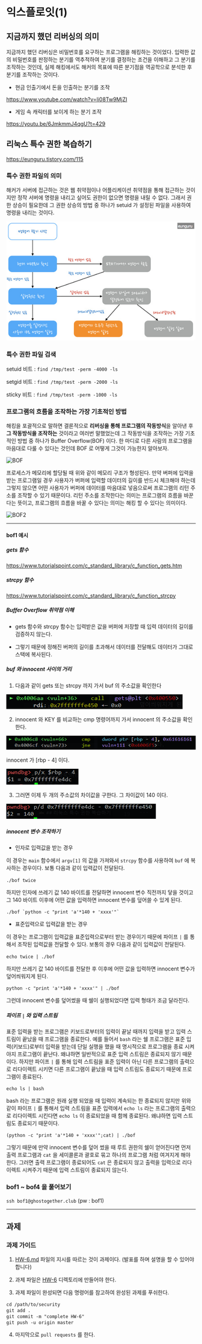 # 익스플로잇(1)

## 지금까지 했던 리버싱의 의미

지금까지 했던 리버싱은 비밀번호를 요구하는 프로그램을 해킹하는 것이었다. 입력한 값의 비밀번호를 판정하는 분기를 역추적하여 분기를 결정하는 조건을 이해하고 그 분기를 조작하는 것인데, 실제 해킹에서도 해커의 목표에 따른 분기점을 역공학으로 분석한 후 분기를 조작하는 것이다. 

- 현금 인출기에서 돈을 인출하는 분기를 조작 

https://www.youtube.com/watch?v=li08Tw9MjZI

- 게임 속 캐릭터를 보이게 하는 분기 조작 

https://youtu.be/6JmkmmJ4qgU?t=429

## 리눅스 특수 권한 복습하기 

https://eunguru.tistory.com/115

### 특수 권한 파일의 의미

해커가 서버에 접근하는 것은 웹 취약점이나 어플리케이션 취약점을 통해 접근하는 것이지만 정작 서버에 명령을 내리고 싶어도 권한이 없으면 명령을 내릴 수 없다. 그래서 권한 상승이 필요한데 그 권한 상승의 방법 중 하나가 setuid 가 설정된 파일을 사용하여 명령을 내리는 것이다. 

![program](program.jfif)

### 특수 권한 파일 검색 

setuid 비트 : `find /tmp/test -perm -4000 -ls`

setgid 비트 : `find /tmp/test -perm -2000 -ls`

sticky 비트 : `find /tmp/test -perm -1000 -ls`

### 프로그램의 흐름을 조작하는 가장 기초적인 방법 

해킹을 포괄적으로 말하면 결론적으로 **리버싱을 통해 프로그램의 작동방식**을 알아낸 후 **그 작동방식을 조작하는** 것이라고 여러번 말했었는데 그 작동방식을 조작하는 가장 기초적인 방법 중 하나가 Buffer Overflow(BOF) 이다. 한 마디로 다른 사람의 프로그램을 마음대로 다룰 수 있다는 것인데 BOF 로 어떻게 그것이 가능한지 알아보자. 

![BOF](http://www.cbi.umn.edu/securitywiki/pub/CBI_ComputerSecurity/DraftCanaries/buffer-overflow---canary-copy.png)

프로세스가 메모리에 할당될 때 위와 같이 메모리 구조가 형성된다. 만약 버퍼에 입력을 받는 프로그램일 경우 사용자가 버퍼에 입력할 데이터의 길이를 반드시 체크해야 하는데 그렇지 않으면 어떤 사용자가 버퍼에 데이터를 마음대로 넣음으로써 프로그램의 리턴 주소를 조작할 수 있기 때문이다. 리턴 주소를 조작한다는 의미는 프로그램의 흐름을 바꾼다는 뜻이고, 프로그램의 흐름을 바꿀 수 있다는 의미는 해킹 할 수 있다는 의미이다. 

![BOF2](http://www.securitysift.com/wp-content/uploads/2013/12/strcpy_bof_diagram.png)

---

#### bof1 예시 

##### gets 함수

https://www.tutorialspoint.com/c_standard_library/c_function_gets.htm

##### strcpy 함수 

https://www.tutorialspoint.com/c_standard_library/c_function_strcpy

##### Buffer Overflow 취약점 이해 

- gets 함수와 strcpy 함수는 입력받은 값을 버퍼에 저장할 때 입력 데이터의 길이를 검증하지 않는다.

- 그렇기 때문에 정해진 버퍼의 길이를 초과해서 데이터를 전달해도 데이터가 그대로 스택에 복사된다. 

##### buf 와 innocent 사이의 거리 

1. 다음과 같이 gets 또는 strcpy 까지 가서 buf 의 주소값을 확인한다 

![gets](gets.PNG)

2. innocent 와 KEY 를 비교하는 cmp 명령어까지 가서 innocent 의 주소값을 확인한다. 

![innocent](innocent.PNG)

innocent 가 [rbp - 4] 이다. 

![innocent](innocent_addr.PNG)

3. 그러면 이제 두 개의 주소값의 차이값을 구한다. 그 차이값이 140 이다.

![distance](distance.PNG)

##### innocent 변수 조작하기 

- 인자로 입력값을 받는 경우

이 경우는 `main` 함수에서 `argv[1]` 의 값을 가져와서 `strcpy` 함수를 사용하여 `buf` 에 복사하는 경우이다. 보통 다음과 같이 입력값이 전달된다. 

`./bof twice`

하지만 인자에 쓰레기 값 140 바이트를 전달하면 innocent 변수 직전까지 닿을 것이고 그 140 바이트 이후에 어떤 값을 입력하면 innocent 변수를 덮어쓸 수 있게 된다. 

```shell
./bof `python -c "print 'a'*140 + 'xxxx'"`
```

- 표준입력으로 입력값을 받는 경우 

이 경우는 프로그램이 입력값을 표준입력으로부터 받는 경우이기 때문에 파이프 `|` 를 통해서 조작된 입력값을 전달할 수 있다. 보통의 경우 다음과 같이 입력값이 전달된다. 

`echo twice | ./bof`

하지만 쓰레기 값 140 바이트를 전달한 후 이후에 어떤 값을 입력하면 innocent 변수가 덮어씌워지게 된다. 

```shell
python -c "print 'a'*140 + 'xxxx'" | ./bof
```

그런데 innocent 변수를 덮어썼을 때 쉘이 실행되었다면 입력 형태가 조금 달라진다. 

##### 파이프 `|` 와 입력 스트림

표준 입력을 받는 프로그램은 키보드로부터의 입력이 끝날 때까지 입력을 받고 입력 스트림이 끝났을 때 프로그램을 종료한다. 예를 들어서 `bash` 라는 쉘 프로그램은 표준 입력(키보드)로부터 입력을 받는데 단일 실행을 했을 때 명시적으로 프로그램을 종료 시켜야지 프로그램이 끝난다. 왜냐하면 일반적으로 표준 입력 스트림은 종료되지 않기 때문이다. 하지만 파이프 `|` 를 통해 입력 스트림을 표준 입력이 아닌 다른 프로그램의 출력으로 리다이렉트 시키면 다른 프로그램이 끝났을 때 입력 스트림도 종료되기 때문에 프로그램이 종료된다. 

```shell
echo ls | bash
```

bash 라는 프로그램은 원래 실행 되었을 때 입력이 계속되는 한 종료되지 않지만 위와 같이 파이프 `|` 를 통해서 입력 스트림을 표준 입력에서 `echo ls` 라는 프로그램의 출력으로 리다이렉트 시킨다면 `echo ls` 이 종료되었을 때 함께 종료된다. 왜냐하면 입력 스트림도 종료되기 때문이다. 

```shell
(python -c "print 'a'*140 + 'xxxx'";cat) | ./bof
```

그렇기 때문에 만약 innocent 변수를 덮어 썼을 때 루트 권한의 쉘이 얻어진다면 먼저 출력 프로그램과 `cat` 을 세미콜론과 괄호로 묶고 하나의 프로그램 처럼 여겨지게 해야 한다. 그러면 출력 프로그램이 종료되어도 `cat` 은 종료되지 않고 출력을 입력으로 리다이렉트 시켜주기 때문에 입력 스트림이 종료되지 않는다. 

### bof1 ~ bof4 을 풀어보기 

`ssh bof1@ghostogether.club` (pw : bof1)

---

## 과제 

### 과제 가이드 

1. [HW-6.md](HW-6/HW-6.md) 파일의 지시를 따르는 것이 과제이다. (발표를 하며 설명을 할 수 있어야 합니다)

2. 과제 파일은 [HW-6](HW-6) 디렉토리에 만들어야 한다. 

3. 과제 파일이 완성되면 다음 명령어를 참고하여 완성된 과제를 푸쉬한다. 

```shell
cd /path/to/security
git add .
git commit -m "complete HW-6"
git push -u origin master
```

4. 마지막으로 `pull requests` 를 한다. 
